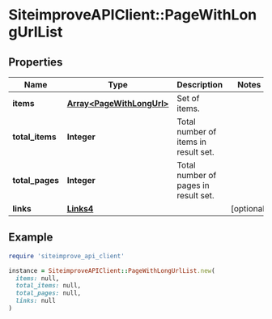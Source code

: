 # SiteimproveAPIClient::PageWithLongUrlList

## Properties

| Name | Type | Description | Notes |
| ---- | ---- | ----------- | ----- |
| **items** | [**Array&lt;PageWithLongUrl&gt;**](PageWithLongUrl.md) | Set of items. |  |
| **total_items** | **Integer** | Total number of items in result set. |  |
| **total_pages** | **Integer** | Total number of pages in result set. |  |
| **links** | [**Links4**](Links4.md) |  | [optional] |

## Example

```ruby
require 'siteimprove_api_client'

instance = SiteimproveAPIClient::PageWithLongUrlList.new(
  items: null,
  total_items: null,
  total_pages: null,
  links: null
)
```

